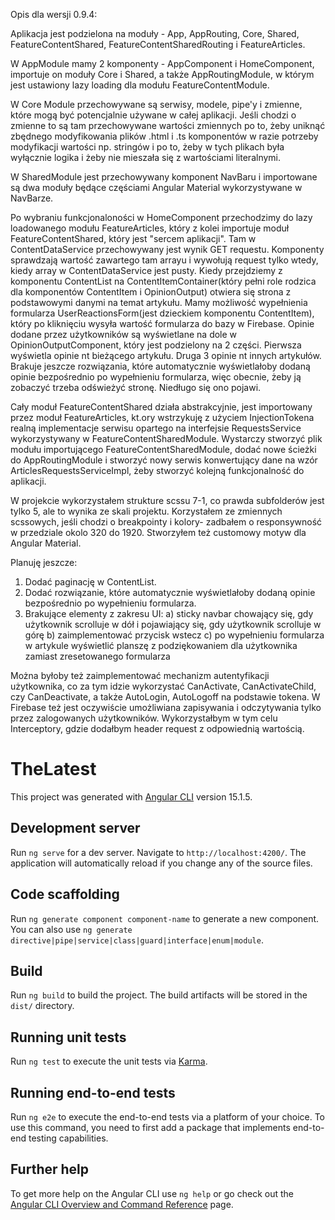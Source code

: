 Opis dla wersji 0.9.4:

Aplikacja jest podzielona na moduły - App, AppRouting, Core, Shared, FeatureContentShared, FeatureContentSharedRouting i FeatureArticles.

W AppModule mamy 2 komponenty - AppComponent i HomeComponent, importuje on moduły Core i Shared, a także AppRoutingModule, 
w którym jest ustawiony lazy loading dla modułu FeatureContentModule.

W Core Module przechowywane są serwisy, modele, pipe'y i zmienne, które mogą być potencjalnie używane w całej aplikacji.
Jeśli chodzi o zmienne to są tam przechowywane wartości zmiennych po to, żeby uniknąć zbędnego modyfikowania plików .html i .ts komponentów
w razie potrzeby modyfikacji wartości np. stringów i po to, żeby w tych plikach była wyłącznie logika i żeby nie mieszała się z wartościami
literalnymi.

W SharedModule jest przechowywany komponent NavBaru i importowane są dwa moduły będące częściami Angular Material wykorzystywane w NavBarze.

Po wybraniu funkcjonaloności w HomeComponent przechodzimy do lazy loadowanego modułu FeatureArticles, który z kolei importuje moduł 
FeatureContentShared, który jest "sercem aplikacji". Tam w ContentDataService przechowywany jest wynik GET requestu. Komponenty sprawdzają 
wartość zawartego tam arrayu i wywołują request tylko wtedy, kiedy array w ContentDataService jest pusty. Kiedy przejdziemy z komponentu 
ContentList na ContentItemContainer(który pełni role rodzica dla komponentów ContentItem i OpinionOutput) otwiera się strona z podstawowymi 
danymi na temat artykułu. Mamy możliwość wypełnienia formularza UserReactionsForm(jest dzieckiem komponentu ContentItem), który po kliknięciu wysyła 
wartość formularza do bazy w Firebase. Opinie dodane przez użytkowników są wyświetlane na dole w OpinionOutputComponent, który jest 
podzielony na 2 części. Pierwsza wyświetla opinie nt bieżącego artykułu. Druga 3 opinie nt innych artykułów. Brakuje jeszcze rozwiązania, 
które automatycznie wyświetlałoby dodaną opinie bezpośrednio po wypełnieniu formularza, więc obecnie, żeby ją zobaczyć trzeba odświeżyć 
stronę. Niedługo się ono pojawi.

Cały moduł FeatureContentShared działa abstrakcyjnie, jest importowany przez moduł FeatureArticles, kt.ory wstrzykuję z użyciem InjectionTokena 
realną implementacje serwisu opartego na interfejsie RequestsService wykorzystywany w FeatureContentSharedModule. Wystarczy stworzyć 
plik modułu importującego FeatureContentSharedModule, dodać nowe ścieżki do AppRoutingModule i stworzyć nowy serwis konwertujący dane na 
wzór ArticlesRequestsServiceImpl, żeby stworzyć kolejną funkcjonalność do aplikacji.

W projekcie wykorzystałem strukture scssu 7-1, co prawda subfolderów jest tylko 5, ale to wynika ze skali projektu. Korzystałem ze 
zmiennych scssowych, jeśli chodzi o breakpointy i kolory- zadbałem o responsywność w przedziale okolo 320 do 1920. Stworzyłem też customowy 
motyw dla Angular Material.

Planuję jeszcze:
1. Dodać paginację w ContentList.
2. Dodać rozwiązanie, które automatycznie wyświetlałoby dodaną opinie bezpośrednio po wypełnieniu formularza.
3. Brakujące elementy z zakresu UI: 
a) sticky navbar chowający się, gdy użytkownik scrolluje w dół i pojawiający się, gdy użytkownik scrolluje w 
górę
b) zaimplementować przycisk wstecz
c) po wypełnieniu formularza w artykule wyświetlić planszę z podziękowaniem dla użytkownika zamiast zresetowanego formularza

Można byłoby też zaimplementować mechanizm autentyfikacji użytkownika, co za tym idzie wykorzystać CanActivate, CanActivateChild, czy 
CanDeactivate, a także AutoLogin, AutoLogoff na podstawie tokena. W Firebase też jest oczywiście umożliwiana zapisywania i odczytywania 
tylko przez zalogowanych użytkowników. Wykorzystałbym w tym celu Interceptory, gdzie dodałbym header request z odpowiednią wartością.


# TheLatest

This project was generated with [Angular CLI](https://github.com/angular/angular-cli) version 15.1.5.

## Development server

Run `ng serve` for a dev server. Navigate to `http://localhost:4200/`. The application will automatically reload if you change any of the source files.

## Code scaffolding

Run `ng generate component component-name` to generate a new component. You can also use `ng generate directive|pipe|service|class|guard|interface|enum|module`.

## Build

Run `ng build` to build the project. The build artifacts will be stored in the `dist/` directory.

## Running unit tests

Run `ng test` to execute the unit tests via [Karma](https://karma-runner.github.io).

## Running end-to-end tests

Run `ng e2e` to execute the end-to-end tests via a platform of your choice. To use this command, you need to first add a package that implements end-to-end testing capabilities.

## Further help

To get more help on the Angular CLI use `ng help` or go check out the [Angular CLI Overview and Command Reference](https://angular.io/cli) page.
